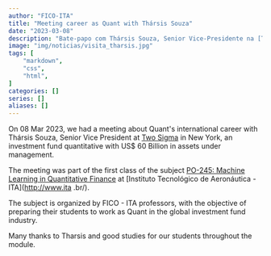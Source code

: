 ```yaml
---
author: "FICO-ITA"
title: "Meeting career as Quant with Thársis Souza"
date: "2023-03-08"
description: "Bate-papo com Thársis Souza, Senior Vice-Presidente na [Two Sigma](https://www.twosigma.com/) de Nova York."
image: "img/noticias/visita_tharsis.jpg"
tags: [
    "markdown",
    "css",
    "html",
]
categories: []
series: []
aliases: []
---
```


On 08 Mar 2023, we had a meeting about Quant's international career with Thársis Souza, Senior Vice President at [Two Sigma](https://www.twosigma.com/) in New York, an investment fund quantitative with US$ 60 Billion in assets under management.

The meeting was part of the first class of the subject [PO-245: Machine Learning in Quantitative Finance](https://lnkd.in/ebj3biXi) at [Instituto Tecnológico de Aeronáutica - ITA](http://www.ita .br/).

The subject is organized by FICO - ITA professors, with the objective of preparing their students to work as Quant in the global investment fund industry.

Many thanks to Tharsis and good studies for our students throughout the module.